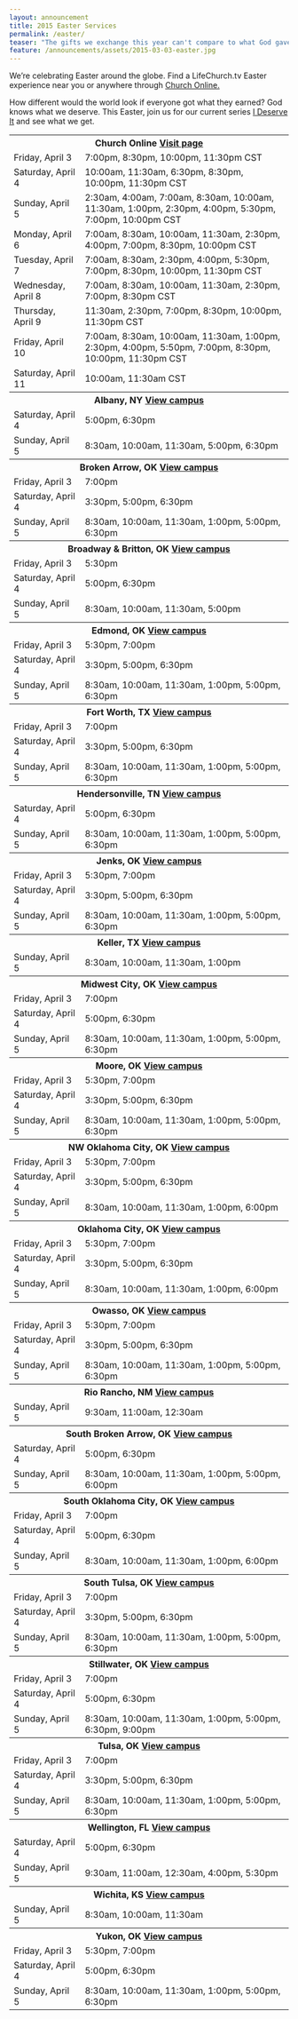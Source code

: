 ```yaml
---
layout: announcement
title: 2015 Easter Services
permalink: /easter/
teaser: "The gifts we exchange this year can't compare to what God gave us on the first Christmas. Jesus brought unfailing love, unending hope, and unfaltering peace. We invite you to join us at LifeChurch.tv this Christmas to celebrate the gifts that only Christ can give."
feature: /announcements/assets/2015-03-03-easter.jpg
---
```

We’re celebrating Easter around the globe. Find a LifeChurch.tv Easter experience near you or anywhere through <a href="//live.lifechurch.tv" target="_blank">Church Online.</a>

How different would the world look if everyone got what they earned? God knows what we deserve. This Easter, join us for our current series <a href="/watch/">I Deserve It</a> and see what we get.

<table>
<tr>
  <th colspan="2">Church Online <a class="right" href="//live.lifechurch.tv">Visit page <i class="icon icon-arrow"></i></a></th>
</tr>
<tr>
  <td>Friday, April 3</td>
  <td>7:00pm, 8:30pm, 10:00pm, 11:30pm CST</td>
</tr>
<tr>
  <td>Saturday, April 4</td>
  <td>10:00am, 11:30am, 6:30pm, 8:30pm, 10:00pm, 11:30pm CST</td>
</tr>
<tr>
  <td>Sunday, April 5</td>
  <td>2:30am, 4:00am, 7:00am, 8:30am, 10:00am, 11:30am, 1:00pm, 2:30pm, 4:00pm, 5:30pm, 7:00pm, 10:00pm CST</td>
</tr>
<tr>
  <td>Monday, April 6</td>
  <td>7:00am, 8:30am, 10:00am, 11:30am, 2:30pm, 4:00pm, 7:00pm, 8:30pm, 10:00pm CST</td>
</tr>
<tr>
  <td>Tuesday, April 7</td>
  <td>7:00am, 8:30am, 2:30pm, 4:00pm, 5:30pm, 7:00pm, 8:30pm, 10:00pm, 11:30pm CST</td>
</tr>
<tr>
  <td>Wednesday, April 8</td>
  <td>7:00am, 8:30am, 10:00am, 11:30am, 2:30pm, 7:00pm, 8:30pm CST</td>
</tr>
<tr>
  <td>Thursday, April 9</td>
  <td>11:30am, 2:30pm, 7:00pm, 8:30pm, 10:00pm, 11:30pm CST</td>
</tr>
<tr>
  <td>Friday, April 10</td>
  <td>7:00am, 8:30am, 10:00am, 11:30am, 1:00pm, 2:30pm, 4:00pm, 5:50pm, 7:00pm, 8:30pm, 10:00pm, 11:30pm CST</td>
</tr>
<tr>
  <td>Saturday, April 11</td>
  <td>10:00am, 11:30am CST</td>
</tr>

<tr>
  <th colspan="2">Albany, NY <a class="right" href="/albany/">View campus <i class="icon icon-arrow"></i></a></th>
</tr>
<tr>
  <td>Saturday, April 4</td>
  <td>5:00pm, 6:30pm</td>
</tr>
<tr>
  <td>Sunday, April 5</td>
  <td>8:30am, 10:00am, 11:30am, 5:00pm, 6:30pm</td>
</tr>

<tr>
  <th colspan="2">Broken Arrow, OK <a class="right" href="/brokenarrow/">View campus <i class="icon icon-arrow"></i></a></th>
</tr>
<tr>
  <td>Friday, April 3</td>
  <td>7:00pm</td>
</tr>
<tr>
  <td>Saturday, April 4</td>
  <td>3:30pm, 5:00pm, 6:30pm</td>
</tr>
<tr>
  <td>Sunday, April 5</td>
  <td>8:30am, 10:00am, 11:30am, 1:00pm, 5:00pm, 6:30pm</td>
</tr>

<tr>
  <th colspan="2">Broadway &amp; Britton, OK <a class="right" href="/broadwaybritton/">View campus <i class="icon icon-arrow"></i></a></th>
</tr>
<tr>
  <td>Friday, April 3</td>
  <td>5:30pm</td>
</tr>
<tr>
  <td>Saturday, April 4</td>
  <td>5:00pm, 6:30pm</td>
</tr>
<tr>
  <td>Sunday, April 5</td>
  <td>8:30am, 10:00am, 11:30am, 5:00pm</td>
</tr>

<tr>
  <th colspan="2">Edmond, OK <a class="right" href="/edmond/">View campus <i class="icon icon-arrow"></i></a></th>
</tr>
<tr>
  <td>Friday, April 3</td>
  <td>5:30pm, 7:00pm</td>
</tr>
<tr>
  <td>Saturday, April 4</td>
  <td>3:30pm, 5:00pm, 6:30pm</td>
</tr>
<tr>
  <td>Sunday, April 5</td>
  <td>8:30am, 10:00am, 11:30am, 1:00pm, 5:00pm, 6:30pm</td>
</tr>

<tr>
  <th colspan="2">Fort Worth, TX <a class="right" href="/fortworth/">View campus <i class="icon icon-arrow"></i></a></th>
</tr>
<tr>
  <td>Friday, April 3</td>
  <td>7:00pm</td>
</tr>
<tr>
  <td>Saturday, April 4</td>
  <td>3:30pm, 5:00pm, 6:30pm</td>
</tr>
<tr>
  <td>Sunday, April 5</td>
  <td>8:30am, 10:00am, 11:30am, 1:00pm, 5:00pm, 6:30pm</td>
</tr>

<tr>
  <th colspan="2">Hendersonville, TN <a class="right" href="/hendersonville/">View campus <i class="icon icon-arrow"></i></a></th>
</tr>
<tr>
  <td>Saturday, April 4</td>
  <td>5:00pm, 6:30pm</td>
</tr>
<tr>
  <td>Sunday, April 5</td>
  <td>8:30am, 10:00am, 11:30am, 1:00pm, 5:00pm, 6:30pm</td>
</tr>

<tr>
  <th colspan="2">Jenks, OK <a class="right" href="/jenks/">View campus <i class="icon icon-arrow"></i></a></th>
</tr>
<tr>
  <td>Friday, April 3</td>
  <td>5:30pm, 7:00pm</td>
</tr>
<tr>
  <td>Saturday, April 4</td>
  <td>3:30pm, 5:00pm, 6:30pm</td>
</tr>
<tr>
  <td>Sunday, April 5</td>
  <td>8:30am, 10:00am, 11:30am, 1:00pm, 5:00pm, 6:30pm</td>
</tr>

<tr>
  <th colspan="2">Keller, TX <a class="right" href="/keller/">View campus <i class="icon icon-arrow"></i></a></th>
</tr>
<tr>
  <td>Sunday, April 5</td>
  <td>8:30am, 10:00am, 11:30am, 1:00pm</td>
</tr>

<tr>
  <th colspan="2">Midwest City, OK <a class="right" href="/midwestcity/">View campus <i class="icon icon-arrow"></i></a></th>
</tr>
<tr>
  <td>Friday, April 3</td>
  <td>7:00pm</td>
</tr>
<tr>
  <td>Saturday, April 4</td>
  <td>5:00pm, 6:30pm</td>
</tr>
<tr>
  <td>Sunday, April 5</td>
  <td>8:30am, 10:00am, 11:30am, 1:00pm, 5:00pm, 6:30pm</td>
</tr>

<tr>
  <th colspan="2">Moore, OK <a class="right" href="/moore/">View campus <i class="icon icon-arrow"></i></a></th>
</tr>
<tr>
  <td>Friday, April 3</td>
  <td>5:30pm, 7:00pm</td>
</tr>
<tr>
  <td>Saturday, April 4</td>
  <td>3:30pm, 5:00pm, 6:30pm</td>
</tr>
<tr>
  <td>Sunday, April 5</td>
  <td>8:30am, 10:00am, 11:30am, 1:00pm, 5:00pm, 6:30pm</td>
</tr>

<tr>
  <th colspan="2">NW Oklahoma City, OK <a class="right" href="/northwestokc/">View campus <i class="icon icon-arrow"></i></a></th>
</tr>
<tr>
  <td>Friday, April 3</td>
  <td>5:30pm, 7:00pm</td>
</tr>
<tr>
  <td>Saturday, April 4</td>
  <td>3:30pm, 5:00pm, 6:30pm</td>
</tr>
<tr>
  <td>Sunday, April 5</td>
  <td>8:30am, 10:00am, 11:30am, 1:00pm, 6:00pm</td>
</tr>

<tr>
  <th colspan="2">Oklahoma City, OK <a class="right" href="/okc/">View campus <i class="icon icon-arrow"></i></a></th>
</tr>
<tr>
  <td>Friday, April 3</td>
  <td>5:30pm, 7:00pm</td>
</tr>
<tr>
  <td>Saturday, April 4</td>
  <td>3:30pm, 5:00pm, 6:30pm</td>
</tr>
<tr>
  <td>Sunday, April 5</td>
  <td>8:30am, 10:00am, 11:30am, 1:00pm, 6:00pm</td>
</tr>

<tr>
  <th colspan="2">Owasso, OK <a class="right" href="/owasso/">View campus <i class="icon icon-arrow"></i></a></th>
</tr>
<tr>
  <td>Friday, April 3</td>
  <td>5:30pm, 7:00pm</td>
</tr>
<tr>
  <td>Saturday, April 4</td>
  <td>3:30pm, 5:00pm, 6:30pm</td>
</tr>
<tr>
  <td>Sunday, April 5</td>
  <td>8:30am, 10:00am, 11:30am, 1:00pm, 5:00pm, 6:30pm</td>
</tr>

<tr>
  <th colspan="2">Rio Rancho, NM <a class="right" href="/riorancho/">View campus <i class="icon icon-arrow"></i></a></th>
</tr>
<tr>
  <td>Sunday, April 5</td>
  <td>9:30am, 11:00am, 12:30am</td>
</tr>

<tr>
  <th colspan="2">South Broken Arrow, OK <a class="right" href="/southbrokenarrow/">View campus <i class="icon icon-arrow"></i></a></th>
</tr>
<tr>
  <td>Saturday, April 4</td>
  <td>5:00pm, 6:30pm</td>
</tr>
<tr>
  <td>Sunday, April 5</td>
  <td>8:30am, 10:00am, 11:30am, 1:00pm, 5:00pm, 6:00pm</td>
</tr>

<tr>
  <th colspan="2">South Oklahoma City, OK <a class="right" href="/southokc/">View campus <i class="icon icon-arrow"></i></a></th>
</tr>
<tr>
  <td>Friday, April 3</td>
  <td>7:00pm</td>
</tr>
<tr>
  <td>Saturday, April 4</td>
  <td>5:00pm, 6:30pm</td>
</tr>
<tr>
  <td>Sunday, April 5</td>
  <td>8:30am, 10:00am, 11:30am, 1:00pm, 6:00pm</td>
</tr>

<tr>
  <th colspan="2">South Tulsa, OK <a class="right" href="/southtulsa/">View campus <i class="icon icon-arrow"></i></a></th>
</tr>
<tr>
  <td>Friday, April 3</td>
  <td>7:00pm</td>
</tr>
<tr>
  <td>Saturday, April 4</td>
  <td>3:30pm, 5:00pm, 6:30pm</td>
</tr>
<tr>
  <td>Sunday, April 5</td>
  <td>8:30am, 10:00am, 11:30am, 1:00pm, 5:00pm, 6:30pm</td>
</tr>

<tr>
  <th colspan="2">Stillwater, OK <a class="right" href="/stillwater/">View campus <i class="icon icon-arrow"></i></a></th>
</tr>
<tr>
  <td>Friday, April 3</td>
  <td>7:00pm</td>
</tr>
<tr>
  <td>Saturday, April 4</td>
  <td>5:00pm, 6:30pm</td>
</tr>
<tr>
  <td>Sunday, April 5</td>
  <td>8:30am, 10:00am, 11:30am, 1:00pm, 5:00pm, 6:30pm, 9:00pm</td>
</tr>

<tr>
  <th colspan="2">Tulsa, OK <a class="right" href="/tulsa/">View campus <i class="icon icon-arrow"></i></a></th>
</tr>
<tr>
  <td>Friday, April 3</td>
  <td>7:00pm</td>
</tr>
<tr>
  <td>Saturday, April 4</td>
  <td>3:30pm, 5:00pm, 6:30pm</td>
</tr>
<tr>
  <td>Sunday, April 5</td>
  <td>8:30am, 10:00am, 11:30am, 1:00pm, 5:00pm, 6:30pm</td>
</tr>

<tr>
  <th colspan="2">Wellington, FL <a class="right" href="/wellington/">View campus <i class="icon icon-arrow"></i></a></th>
</tr>
<tr>
  <td>Saturday, April 4</td>
  <td>5:00pm, 6:30pm</td>
</tr>
<tr>
  <td>Sunday, April 5</td>
  <td>9:30am, 11:00am, 12:30am, 4:00pm, 5:30pm</td>
</tr>

<tr>
  <th colspan="2">Wichita, KS <a class="right" href="/wichita/">View campus <i class="icon icon-arrow"></i></a></th>
</tr>
<tr>
  <td>Sunday, April 5</td>
  <td>8:30am, 10:00am, 11:30am</td>
</tr>

<tr>
  <th colspan="2">Yukon, OK <a class="right" href="/yukon/">View campus <i class="icon icon-arrow"></i></a></th>
</tr>
<tr>
  <td>Friday, April 3</td>
  <td>5:30pm, 7:00pm</td>
</tr>
<tr>
  <td>Saturday, April 4</td>
  <td>5:00pm, 6:30pm</td>
</tr>
<tr>
  <td>Sunday, April 5</td>
  <td>8:30am, 10:00am, 11:30am, 1:00pm, 5:00pm, 6:30pm</td>
</tr>
</table>
